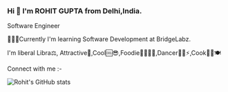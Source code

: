 ### Hi 👋 I'm  ROHIT GUPTA from Delhi,India.
Software Engineer


🎇✨✨Currently I'm learning Software Development at BridgeLabz.

 I'm liberal Libra⚖️, Attractive🧲,Cool🆒😎,Foodie🍕🍒🍌🍩,Dancer🕺🕺⚡,Cook👨‍🍳🍽️

Connect with me :-



<!--
**RohitGupta8/RohitGupta8** is a ✨ _special_ ✨ repository because its `README.md` (this file) appears on your GitHub profile.

Here are some ideas to get you started:

- 🔭 I’m currently working on ...
- 🌱 I’m currently learning ...
- 👯 I’m looking to collaborate on ...
- 🤔 I’m looking for help with ...
- 💬 Ask me about ...
- 📫 How to reach me: ...
- 😄 Pronouns: ...
- ⚡ Fun fact: ...
-->
![Rohit's GitHub stats](https://github-readme-stats.vercel.app/api?username=RohitGupta8&show_icons=true&theme=radical)
